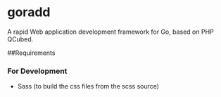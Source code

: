 # goradd
A rapid Web application development framework for Go, based on PHP QCubed.

##Requirements
### For Development
- Sass (to build the css files from the scss source)